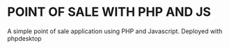 # POINT OF SALE WITH PHP AND JS

A simple point of sale application using PHP and Javascript. Deployed with phpdesktop
